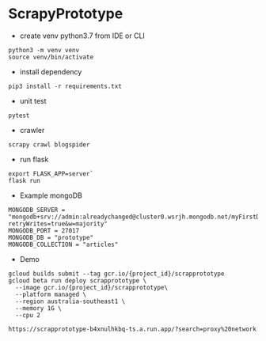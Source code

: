 # ScrapyPrototype

* create venv python3.7 from IDE or CLI
```
python3 -m venv venv
source venv/bin/activate
```
* install dependency
```
pip3 install -r requirements.txt
```
* unit test
```
pytest
```
* crawler
```
scrapy crawl blogspider
```
* run flask
```
export FLASK_APP=server`
flask run
```
* Example mongoDB
```
MONGODB_SERVER = "mongodb+srv://admin:alreadychanged@cluster0.wsrjh.mongodb.net/myFirstDatabase?retryWrites=true&w=majority"
MONGODB_PORT = 27017
MONGODB_DB = "prototype"
MONGODB_COLLECTION = "articles"
```
* Demo
```
gcloud builds submit --tag gcr.io/{project_id}/scrapprototype
gcloud beta run deploy scrapprototype \
  --image gcr.io/{project_id}/scrapprototype\
  --platform managed \
  --region australia-southeast1 \
  --memory 1G \
  --cpu 2

https://scrapprototype-b4xnulhkbq-ts.a.run.app/?search=proxy%20network
```
